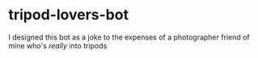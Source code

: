 # tripod-lovers-bot
I designed this bot as a joke to the expenses of a photographer friend of mine who's *really* into tripods
